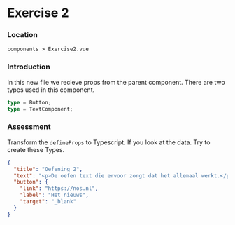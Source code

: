 # Exercise 2

### Location

`components > Exercise2.vue`

### Introduction

In this new file we recieve props from the parent component. There are two types used in this component.

```ts
type = Button;
type = TextComponent;
```

### Assessment

Transform the `defineProps` to Typescript. If you look at the data. Try to create these Types.

```json
{
  "title": "Oefening 2",
  "text": "<p>De oefen text die ervoor zorgt dat het allemaal werkt.</p>",
  "button": {
    "link": "https://nos.nl",
    "label": "Het nieuws",
    "target": "_blank"
  }
}
```
